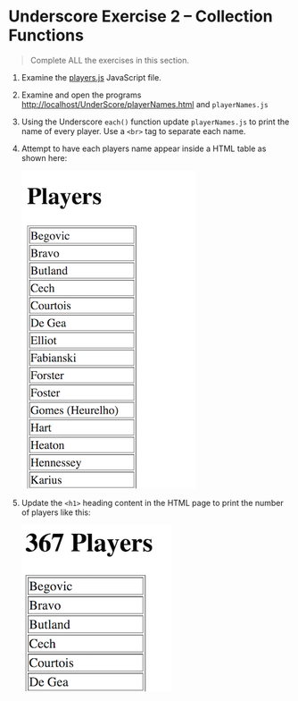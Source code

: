 # Underscore Exercise 2 – Collection Functions
		
> Complete ALL the exercises in this section. 

1.	Examine the [players.js](http://localhost/UnderScore/players.js) JavaScript file.  

1.	Examine and open the programs [http://localhost/UnderScore/playerNames.html](http://localhost/UnderScore/playerNames.html) and ``playerNames.js`` 

1.	Using the Underscore ``each()`` function update ``playerNames.js`` to print the name of every player.  Use a ``<br>`` tag to separate each name.

1.	Attempt to have each players name appear inside a HTML table as shown here:

	![alt text](../images/playerNames1.png "Player Names")

1.	Update the ``<h1>`` heading content in the HTML page to print the number of players like this:

	![alt text](../images/playerNames2.png "")

<!-- 1.	Push your code to **your private** repository on GitHub.  Type these commands into your *Git Bash* client:

	```
	$ git status
	$ git add .
	$ git commit -m "Exercise 2 - DONE|PARTIAL|HELP"
	$ git push origin master
	$ git status

	``` -->